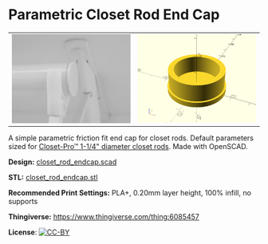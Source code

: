 # Parametric Closet Rod End Cap

<table>
<tr>
<td><a href="images/photo.jpg"><img src="images/photo.thumb.jpg" alt="Photo"/></a></td>
<td><a href="images/rendering.png"><img src="images/rendering.thumb.png" alt="Rendering"/></a></td>
</tr>
</table>

A simple parametric friction fit end cap for closet rods. Default parameters sized for [Closet-Pro™ 1-1/4" diameter closet rods](https://www.menards.com/main/storage-organization/closet-organizers/closet-organizers-accessories/closet-pro-trade-closet-rod/0018-4/p-1444436938795-c-12650.htm). Made with OpenSCAD.

**Design:** [closet_rod_endcap.scad](closet_rod_endcap.scad)

**STL:** [closet_rod_endcap.stl](stl/closet_rod_endcap.stl)

**Recommended Print Settings:** PLA+, 0.20mm layer height, 100% infill, no supports

**Thingiverse:** https://www.thingiverse.com/thing:6085457

**License**: [![CC-BY](https://i.creativecommons.org/l/by/4.0/80x15.png)](http://creativecommons.org/licenses/by/4.0/)
